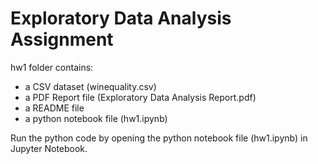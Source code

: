 # Exploratory Data Analysis Assignment

hw1 folder contains:
- a CSV dataset (winequality.csv)
- a PDF Report file (Exploratory Data Analysis Report.pdf)
- a README file
- a python notebook file (hw1.ipynb)

Run the python code by opening the python notebook file (hw1.ipynb) in Jupyter Notebook.